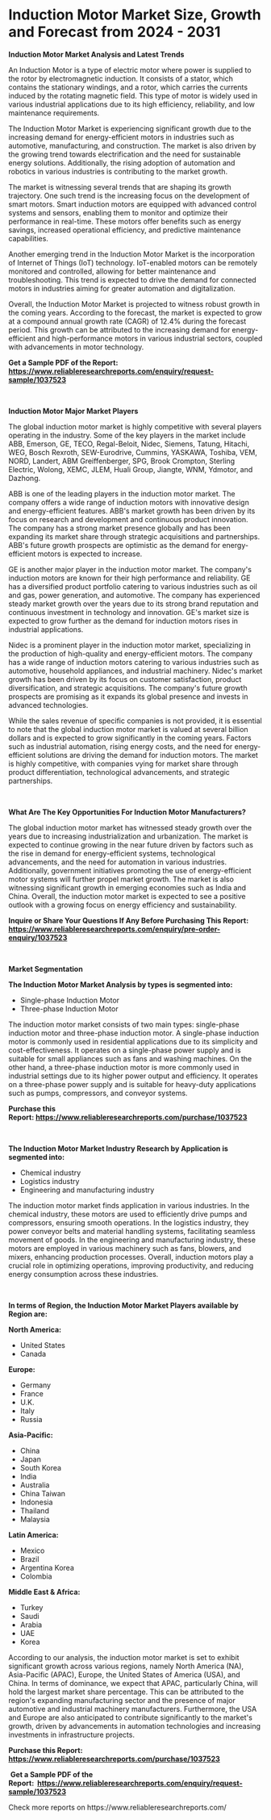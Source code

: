 <p><h1>Induction Motor Market Size, Growth and Forecast from 2024 - 2031</h1></p><p><strong>Induction Motor Market Analysis and Latest Trends</strong></p>
<p><p>An Induction Motor is a type of electric motor where power is supplied to the rotor by electromagnetic induction. It consists of a stator, which contains the stationary windings, and a rotor, which carries the currents induced by the rotating magnetic field. This type of motor is widely used in various industrial applications due to its high efficiency, reliability, and low maintenance requirements.</p><p>The Induction Motor Market is experiencing significant growth due to the increasing demand for energy-efficient motors in industries such as automotive, manufacturing, and construction. The market is also driven by the growing trend towards electrification and the need for sustainable energy solutions. Additionally, the rising adoption of automation and robotics in various industries is contributing to the market growth.</p><p>The market is witnessing several trends that are shaping its growth trajectory. One such trend is the increasing focus on the development of smart motors. Smart induction motors are equipped with advanced control systems and sensors, enabling them to monitor and optimize their performance in real-time. These motors offer benefits such as energy savings, increased operational efficiency, and predictive maintenance capabilities.</p><p>Another emerging trend in the Induction Motor Market is the incorporation of Internet of Things (IoT) technology. IoT-enabled motors can be remotely monitored and controlled, allowing for better maintenance and troubleshooting. This trend is expected to drive the demand for connected motors in industries aiming for greater automation and digitalization.</p><p>Overall, the Induction Motor Market is projected to witness robust growth in the coming years. According to the forecast, the market is expected to grow at a compound annual growth rate (CAGR) of 12.4% during the forecast period. This growth can be attributed to the increasing demand for energy-efficient and high-performance motors in various industrial sectors, coupled with advancements in motor technology.</p></p>
<p><strong>Get a Sample PDF of the Report:&nbsp; <a href="https://www.reliableresearchreports.com/enquiry/request-sample/1037523">https://www.reliableresearchreports.com/enquiry/request-sample/1037523</a></strong></p>
<p>&nbsp;</p>
<p><strong>Induction Motor Major Market Players</strong></p>
<p><p>The global induction motor market is highly competitive with several players operating in the industry. Some of the key players in the market include ABB, Emerson, GE, TECO, Regal-Beloit, Nidec, Siemens, Tatung, Hitachi, WEG, Bosch Rexroth, SEW-Eurodrive, Cummins, YASKAWA, Toshiba, VEM, NORD, Landert, ABM Greiffenberger, SPG, Brook Crompton, Sterling Electric, Wolong, XEMC, JLEM, Huali Group, Jiangte, WNM, Ydmotor, and Dazhong.</p><p>ABB is one of the leading players in the induction motor market. The company offers a wide range of induction motors with innovative design and energy-efficient features. ABB's market growth has been driven by its focus on research and development and continuous product innovation. The company has a strong market presence globally and has been expanding its market share through strategic acquisitions and partnerships. ABB's future growth prospects are optimistic as the demand for energy-efficient motors is expected to increase.</p><p>GE is another major player in the induction motor market. The company's induction motors are known for their high performance and reliability. GE has a diversified product portfolio catering to various industries such as oil and gas, power generation, and automotive. The company has experienced steady market growth over the years due to its strong brand reputation and continuous investment in technology and innovation. GE's market size is expected to grow further as the demand for induction motors rises in industrial applications.</p><p>Nidec is a prominent player in the induction motor market, specializing in the production of high-quality and energy-efficient motors. The company has a wide range of induction motors catering to various industries such as automotive, household appliances, and industrial machinery. Nidec's market growth has been driven by its focus on customer satisfaction, product diversification, and strategic acquisitions. The company's future growth prospects are promising as it expands its global presence and invests in advanced technologies.</p><p>While the sales revenue of specific companies is not provided, it is essential to note that the global induction motor market is valued at several billion dollars and is expected to grow significantly in the coming years. Factors such as industrial automation, rising energy costs, and the need for energy-efficient solutions are driving the demand for induction motors. The market is highly competitive, with companies vying for market share through product differentiation, technological advancements, and strategic partnerships.</p></p>
<p>&nbsp;</p>
<p><strong>What Are The Key Opportunities For Induction Motor Manufacturers?</strong></p>
<p><p>The global induction motor market has witnessed steady growth over the years due to increasing industrialization and urbanization. The market is expected to continue growing in the near future driven by factors such as the rise in demand for energy-efficient systems, technological advancements, and the need for automation in various industries. Additionally, government initiatives promoting the use of energy-efficient motor systems will further propel market growth. The market is also witnessing significant growth in emerging economies such as India and China. Overall, the induction motor market is expected to see a positive outlook with a growing focus on energy efficiency and sustainability.</p></p>
<p><strong>Inquire or Share Your Questions If Any Before Purchasing This Report: <a href="https://www.reliableresearchreports.com/enquiry/pre-order-enquiry/1037523">https://www.reliableresearchreports.com/enquiry/pre-order-enquiry/1037523</a></strong></p>
<p>&nbsp;</p>
<p><strong>Market Segmentation</strong></p>
<p><strong>The Induction Motor Market Analysis by types is segmented into:</strong></p>
<p><ul><li>Single-phase Induction Motor</li><li>Three-phase Induction Motor</li></ul></p>
<p><p>The induction motor market consists of two main types: single-phase induction motor and three-phase induction motor. A single-phase induction motor is commonly used in residential applications due to its simplicity and cost-effectiveness. It operates on a single-phase power supply and is suitable for small appliances such as fans and washing machines. On the other hand, a three-phase induction motor is more commonly used in industrial settings due to its higher power output and efficiency. It operates on a three-phase power supply and is suitable for heavy-duty applications such as pumps, compressors, and conveyor systems.</p></p>
<p><strong>Purchase this Report:&nbsp;<a href="https://www.reliableresearchreports.com/purchase/1037523">https://www.reliableresearchreports.com/purchase/1037523</a></strong></p>
<p>&nbsp;</p>
<p><strong>The Induction Motor Market Industry Research by Application is segmented into:</strong></p>
<p><ul><li>Chemical industry</li><li>Logistics industry</li><li>Engineering and manufacturing industry</li></ul></p>
<p><p>The induction motor market finds application in various industries. In the chemical industry, these motors are used to efficiently drive pumps and compressors, ensuring smooth operations. In the logistics industry, they power conveyor belts and material handling systems, facilitating seamless movement of goods. In the engineering and manufacturing industry, these motors are employed in various machinery such as fans, blowers, and mixers, enhancing production processes. Overall, induction motors play a crucial role in optimizing operations, improving productivity, and reducing energy consumption across these industries.</p></p>
<p>&nbsp;</p>
<p><strong>In terms of Region, the Induction Motor Market Players available by Region are:</strong></p>
<p>
    <p> <strong> North America: </strong>
        <ul>
            <li>United States</li>
            <li>Canada</li>
        </ul>
        </p> 
    <p> <strong> Europe: </strong>
        <ul>
            <li>Germany</li>
            <li>France</li>
            <li>U.K.</li>
            <li>Italy</li>
            <li>Russia</li>
        </ul>
        </p> 
    <p> <strong> Asia-Pacific: </strong>
        <ul>
            <li>China</li>
            <li>Japan</li>
            <li>South Korea</li>
            <li>India</li>
            <li>Australia</li>
            <li>China Taiwan</li>
            <li>Indonesia</li>
            <li>Thailand</li>
            <li>Malaysia</li>
        </ul>
        </p> 
    <p> <strong> Latin America: </strong>
        <ul>
            <li>Mexico</li>
            <li>Brazil</li>
            <li>Argentina Korea</li>
            <li>Colombia</li>
        </ul>
        </p> 
    <p> <strong> Middle East & Africa: </strong>
        <ul>
            <li>Turkey</li>
            <li>Saudi</li>
            <li>Arabia</li>
            <li>UAE</li>
            <li>Korea</li>
        </ul>
    </p>
    </p>
<p><p>According to our analysis, the induction motor market is set to exhibit significant growth across various regions, namely North America (NA), Asia-Pacific (APAC), Europe, the United States of America (USA), and China. In terms of dominance, we expect that APAC, particularly China, will hold the largest market share percentage. This can be attributed to the region's expanding manufacturing sector and the presence of major automotive and industrial machinery manufacturers. Furthermore, the USA and Europe are also anticipated to contribute significantly to the market's growth, driven by advancements in automation technologies and increasing investments in infrastructure projects.</p></p>
<p><strong>Purchase this Report: <a href="https://www.reliableresearchreports.com/purchase/1037523">https://www.reliableresearchreports.com/purchase/1037523</a></strong></p>
<p>&nbsp;<strong>Get a Sample PDF of the Report:&nbsp;&nbsp;<a href="https://www.reliableresearchreports.com/enquiry/request-sample/1037523">https://www.reliableresearchreports.com/enquiry/request-sample/1037523</a></strong></p>
<p><strong></strong></p>
<p>Check more reports on https://www.reliableresearchreports.com/</p>